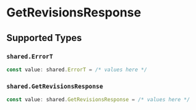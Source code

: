 # GetRevisionsResponse


## Supported Types

### `shared.ErrorT`

```typescript
const value: shared.ErrorT = /* values here */
```

### `shared.GetRevisionsResponse`

```typescript
const value: shared.GetRevisionsResponse = /* values here */
```

